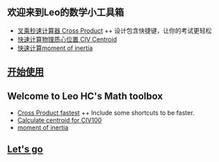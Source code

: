 ## 欢迎来到Leo的数学小工具箱
+ <a href="crossproduct.html">叉乘秒速计算器 Cross Product</a>
++ 设计包含快捷键，让你的考试更轻松
+ <a href="civcentroid.html">快速计算物理质心位置 CIV Centroid</a>
+ <a href="momentinertia.html">快速计算moment of inertia</a>
## <a href="https://leo6leo.github.io/JS-math-toolbox/">开始使用</a>

## Welcome to Leo HC's Math toolbox
+ <a href="crossproduct.html">Cross Product fastest</a>
++ Include some shortcuts to be faster.
+ <a href="civcentroid.html">Calculate centroid for CIV100 </a>
+ <a href="momentinertia.html">moment of inertia</a>
## <a href="https://leo6leo.github.io/JS-math-toolbox/">Let's go</a>
